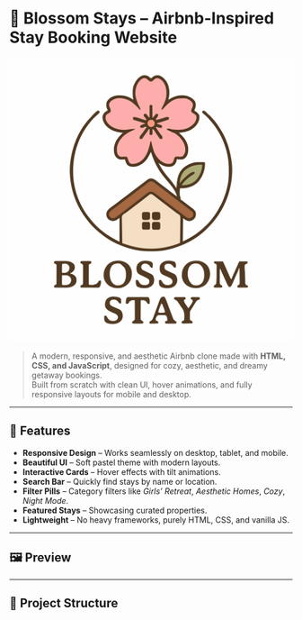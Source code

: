 # 🌸 Blossom Stays – Airbnb-Inspired Stay Booking Website

![Blossom Stays Banner](assets/images/logo.svg)

> A modern, responsive, and aesthetic Airbnb clone made with **HTML, CSS, and JavaScript**, designed for cozy, aesthetic, and dreamy getaway bookings.  
> Built from scratch with clean UI, hover animations, and fully responsive layouts for mobile and desktop.

---

## 🚀 Features

- **Responsive Design** – Works seamlessly on desktop, tablet, and mobile.
- **Beautiful UI** – Soft pastel theme with modern layouts.
- **Interactive Cards** – Hover effects with tilt animations.
- **Search Bar** – Quickly find stays by name or location.
- **Filter Pills** – Category filters like *Girls’ Retreat*, *Aesthetic Homes*, *Cozy*, *Night Mode*.
- **Featured Stays** – Showcasing curated properties.
- **Lightweight** – No heavy frameworks, purely HTML, CSS, and vanilla JS.

---

## 🖼 Preview



---

## 📂 Project Structure
